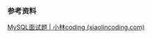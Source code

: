



### 参考资料

[MySQL面试题 | 小林coding (xiaolincoding.com)](https://xiaolincoding.com/interview/mysql.html#mysql-怎么连表查询)